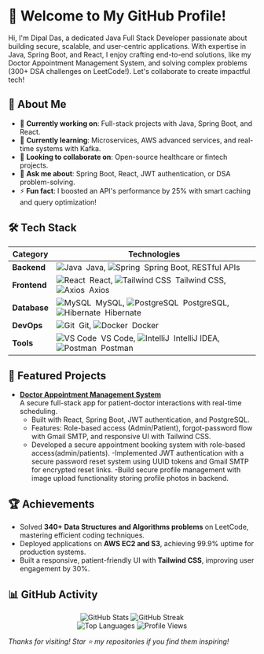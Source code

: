 # 👋 Welcome to My GitHub Profile!

Hi, I'm Dipal Das, a dedicated Java Full Stack Developer passionate about building secure, scalable, and user-centric applications. With expertise in Java, Spring Boot, and React, I enjoy crafting end-to-end solutions, like my Doctor Appointment Management System, and solving complex problems (300+ DSA challenges on LeetCode!). Let's collaborate to create impactful tech!

## 🚀 About Me
- 🔭 **Currently working on**: Full-stack projects with Java, Spring Boot, and React.
- 🌱 **Currently learning**: Microservices, AWS advanced services, and real-time systems with Kafka.
- 👯 **Looking to collaborate on**: Open-source healthcare or fintech projects.
- 💬 **Ask me about**: Spring Boot, React, JWT authentication, or DSA problem-solving.
- ⚡ **Fun fact**: I boosted an API's performance by 25% with smart caching and query optimization!

## 🛠️ Tech Stack

| **Category**       | **Technologies**                                                                 |
|--------------------|---------------------------------------------------------------------------------|
| **Backend**        | ![Java](https://skillicons.dev/icons?i=java)  Java, ![Spring](https://skillicons.dev/icons?i=spring)  Spring Boot, RESTful APIs |
| **Frontend**       | ![React](https://skillicons.dev/icons?i=react)  React, ![Tailwind CSS](https://skillicons.dev/icons?i=tailwind)  Tailwind CSS, ![Axios](https://skillicons.dev/icons?i=axios)  Axios |
| **Database**       | ![MySQL](https://skillicons.dev/icons?i=mysql)  MySQL, ![PostgreSQL](https://skillicons.dev/icons?i=postgresql)  PostgreSQL, ![Hibernate](https://skillicons.dev/icons?i=hibernate)  Hibernate |
| **DevOps**         | ![Git](https://skillicons.dev/icons?i=git)  Git,  ![Docker](https://skillicons.dev/icons?i=docker)  Docker |
| **Tools**          | ![VS Code](https://skillicons.dev/icons?i=vscode)  VS Code, ![IntelliJ](https://skillicons.dev/icons?i=idea)  IntelliJ IDEA, ![Postman](https://skillicons.dev/icons?i=postman)  Postman |

## 🌟 Featured Projects
- **[Doctor Appointment Management System](https://github.com/dipaldas8888/doctor-appointment-system)**  
  A secure full-stack app for patient-doctor interactions with real-time scheduling.  
  - Built with React, Spring Boot, JWT authentication, and PostgreSQL.  
  - Features: Role-based access (Admin/Patient), forgot-password flow with Gmail SMTP, and responsive UI with Tailwind CSS.  
  - Developed a secure appointment booking system with role-based access(admin/patients).
  -Implemented JWT authentication with a secure password reset system using UUID tokens and Gmail SMTP for encrypted reset links.
  -Build secure profile management with image upload functionality storing profile photos in backend.
 

## 🏆 Achievements
- Solved **340+ Data Structures and Algorithms problems** on LeetCode, mastering efficient coding techniques.
- Deployed applications on **AWS EC2 and S3**, achieving 99.9% uptime for production systems.
- Built a responsive, patient-friendly UI with **Tailwind CSS**, improving user engagement by 30%.

## 📊 GitHub Activity
<div align="center">
  <img src="https://github-readme-stats.vercel.app/api?username=dipaldas8888&show_icons=true&theme=radical" alt="GitHub Stats" />
  <img src="https://github-readme-streak-stats.herokuapp.com/?user=dipaldas8888&theme=radical" alt="GitHub Streak" />
</div>
<div align="center">
  <img src="https://github-readme-stats.vercel.app/api/top-langs/?username=dipaldas8888&layout=compact&theme=radical" alt="Top Languages" />
  <img src="https://komarev.com/ghpvc/?username=dipaldas8888&color=green" alt="Profile Views" />
</div>

*Thanks for visiting! Star ⭐ my repositories if you find them inspiring!*
